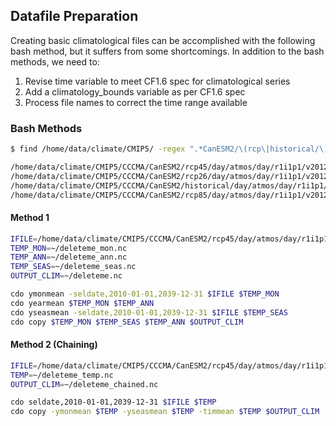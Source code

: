 ## Datafile Preparation

Creating basic climatological files can be accomplished with the following bash method, but it suffers from some shortcomings. In addition to the bash methods, we need to:

1. Revise time variable to meet CF1.6 spec for climatological series
2. Add a climatology_bounds variable as per CF1.6 spec
3. Process file names to correct the time range available

### Bash Methods

```bash
$ find /home/data/climate/CMIP5/ -regex ".*CanESM2/\(rcp\|historical/\).*tasmax.*r1i1p1.*nc"

/home/data/climate/CMIP5/CCCMA/CanESM2/rcp45/day/atmos/day/r1i1p1/v20120410/tasmax/tasmax_day_CanESM2_rcp45_r1i1p1_20060101-23001231.nc
/home/data/climate/CMIP5/CCCMA/CanESM2/rcp26/day/atmos/day/r1i1p1/v20120410/tasmax/tasmax_day_CanESM2_rcp26_r1i1p1_20060101-23001231.nc
/home/data/climate/CMIP5/CCCMA/CanESM2/historical/day/atmos/day/r1i1p1/v20120410/tasmax/tasmax_day_CanESM2_historical_r1i1p1_18500101-20051231.nc
/home/data/climate/CMIP5/CCCMA/CanESM2/rcp85/day/atmos/day/r1i1p1/v20120407/tasmax/tasmax_day_CanESM2_rcp85_r1i1p1_20060101-21001231.nc
```

#### Method 1

```bash
IFILE=/home/data/climate/CMIP5/CCCMA/CanESM2/rcp45/day/atmos/day/r1i1p1/v20120410/tasmax/tasmax_day_CanESM2_rcp45_r1i1p1_20060101-23001231.nc
TEMP_MON=~/deleteme_mon.nc
TEMP_ANN=~/deleteme_ann.nc
TEMP_SEAS=~/deleteme_seas.nc
OUTPUT_CLIM=~/deleteme.nc

cdo ymonmean -seldate,2010-01-01,2039-12-31 $IFILE $TEMP_MON
cdo yearmean $TEMP_MON $TEMP_ANN
cdo yseasmean -seldate,2010-01-01,2039-12-31 $IFILE $TEMP_SEAS
cdo copy $TEMP_MON $TEMP_SEAS $TEMP_ANN $OUTPUT_CLIM
```

#### Method 2 (Chaining)

```bash
IFILE=/home/data/climate/CMIP5/CCCMA/CanESM2/rcp45/day/atmos/day/r1i1p1/v20120410/tasmax/tasmax_day_CanESM2_rcp45_r1i1p1_20060101-23001231.nc
TEMP=~/deleteme_temp.nc
OUTPUT_CLIM=~/deleteme_chained.nc

cdo seldate,2010-01-01,2039-12-31 $IFILE $TEMP
cdo copy -ymonmean $TEMP -yseasmean $TEMP -timmean $TEMP $OUTPUT_CLIM
```
